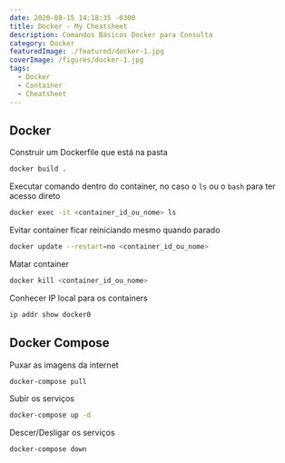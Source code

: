 ```yaml
---
date: 2020-08-15 14:18:35 -0300
title: Docker - My Cheatsheet
description: Comandos Básicos Docker para Consulta
category: Docker
featuredImage: ./featured/docker-1.jpg
coverImage: /figures/docker-1.jpg
tags:
  - Docker
  - Container
  - Cheatsheet
---
```


## Docker

Construir um Dockerfile que está na pasta

```bash
docker build .
```

Executar comando dentro do container, no caso o `ls` ou o `bash` para ter acesso direto

```bash
docker exec -it <container_id_ou_nome> ls
```

Evitar container ficar reiniciando mesmo quando parado

```bash
docker update --restart=no <container_id_ou_nome>
```

Matar container

```bash
docker kill <container_id_ou_nome>
```

Conhecer IP local para os containers

```bash
ip addr show docker0
```

## Docker Compose

Puxar as imagens da internet

```bash
docker-compose pull
```

Subir os serviços

```bash
docker-compose up -d
```

Descer/Desligar os serviços

```bash
docker-compose down
```
